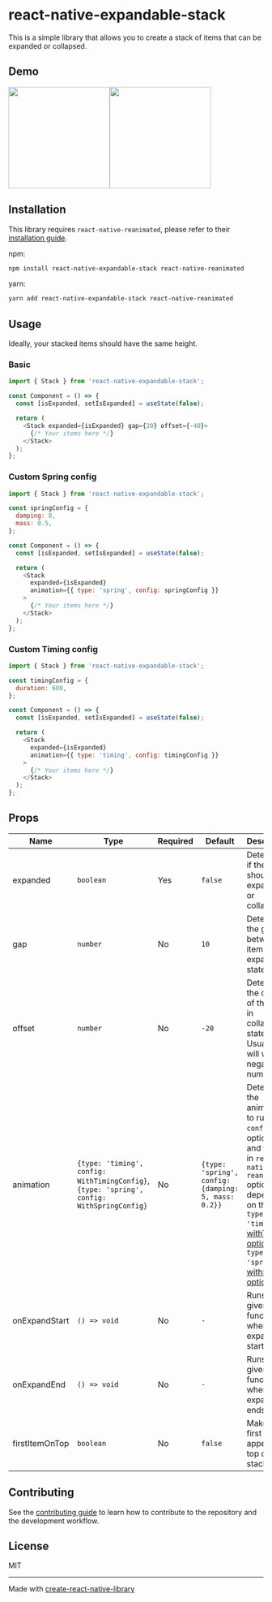 # react-native-expandable-stack

This is a simple library that allows you to create a stack of items that can be expanded or collapsed.

## Demo

<div style="display: flex;">
<img src="https://user-images.githubusercontent.com/46868329/201496721-b0cfc6bb-90f3-44bf-9c71-b164f1ea44b5.gif" width="200px"/>
<img src="https://user-images.githubusercontent.com/46868329/201496723-df6b5699-02c2-42c7-9778-468caa223b56.gif" width="200px"/>
</div>

## Installation

This library requires `react-native-reanimated`, please refer to their [installation guide](https://docs.swmansion.com/react-native-reanimated/docs/fundamentals/installation).

npm:

```sh
npm install react-native-expandable-stack react-native-reanimated
```

yarn:

```sh
yarn add react-native-expandable-stack react-native-reanimated
```

## Usage

Ideally, your stacked items should have the same height.

### Basic

```js
import { Stack } from 'react-native-expandable-stack';

const Component = () => {
  const [isExpanded, setIsExpanded] = useState(false);

  return (
    <Stack expanded={isExpanded} gap={20} offset={-40}>
      {/* Your items here */}
    </Stack>
  );
};
```

### Custom Spring config

```js
import { Stack } from 'react-native-expandable-stack';

const springConfig = {
  damping: 8,
  mass: 0.5,
};

const Component = () => {
  const [isExpanded, setIsExpanded] = useState(false);

  return (
    <Stack
      expanded={isExpanded}
      animation={{ type: 'spring', config: springConfig }}
    >
      {/* Your items here */}
    </Stack>
  );
};
```

### Custom Timing config

```js
import { Stack } from 'react-native-expandable-stack';

const timingConfig = {
  duration: 600,
};

const Component = () => {
  const [isExpanded, setIsExpanded] = useState(false);

  return (
    <Stack
      expanded={isExpanded}
      animation={{ type: 'timing', config: timingConfig }}
    >
      {/* Your items here */}
    </Stack>
  );
};
```

## Props

| Name           | Type                                                                                            | Required | Default                                             | Description                                                                                                                                                                                                                                                                                                                                                                                                                 |
| -------------- | ----------------------------------------------------------------------------------------------- | -------- | --------------------------------------------------- | --------------------------------------------------------------------------------------------------------------------------------------------------------------------------------------------------------------------------------------------------------------------------------------------------------------------------------------------------------------------------------------------------------------------------- |
| expanded       | `boolean`                                                                                       | Yes      | `false`                                             | Determines if the stack should be expanded or collapsed.                                                                                                                                                                                                                                                                                                                                                                    |
| gap            | `number`                                                                                        | No       | `10`                                                | Determines the gap between items in expanded state.                                                                                                                                                                                                                                                                                                                                                                         |
| offset         | `number`                                                                                        | No       | `-20`                                               | Determines the overlap of the items in collapsed state. Usually you will want a negative number.                                                                                                                                                                                                                                                                                                                            |
| animation      | `{type: 'timing', config: WithTimingConfig}`,<br />`{type: 'spring', config: WithSpringConfig}` | No       | `{type: 'spring', config: {damping: 5, mass: 0.2}}` | Determines the animation to run. `config` is optional and takes in `react-native-reanimated` options, depending on the `type`:<br/>`type: 'timing'`: [withTiming options](https://docs.swmansion.com/react-native-reanimated/docs/api/animations/withTiming/#options-object) <br />`type: 'spring'`: [withSpring options](https://docs.swmansion.com/react-native-reanimated/docs/api/animations/withSpring#options-object) |
| onExpandStart  | `() => void`                                                                                    | No       | `-`                                                 | Runs a given function when expansion starts.                                                                                                                                                                                                                                                                                                                                                                                |
| onExpandEnd    | `() => void`                                                                                    | No       | `-`                                                 | Runs a given function when expansion ends.                                                                                                                                                                                                                                                                                                                                                                                  |
| firstItemOnTop | `boolean`                                                                                       | No       | `false`                                             | Makes the first item appear on top of the stack.                                                                                                                                                                                                                                                                                                                                                                            |

## Contributing

See the [contributing guide](CONTRIBUTING.md) to learn how to contribute to the repository and the development workflow.

## License

MIT

---

Made with [create-react-native-library](https://github.com/callstack/react-native-builder-bob)

